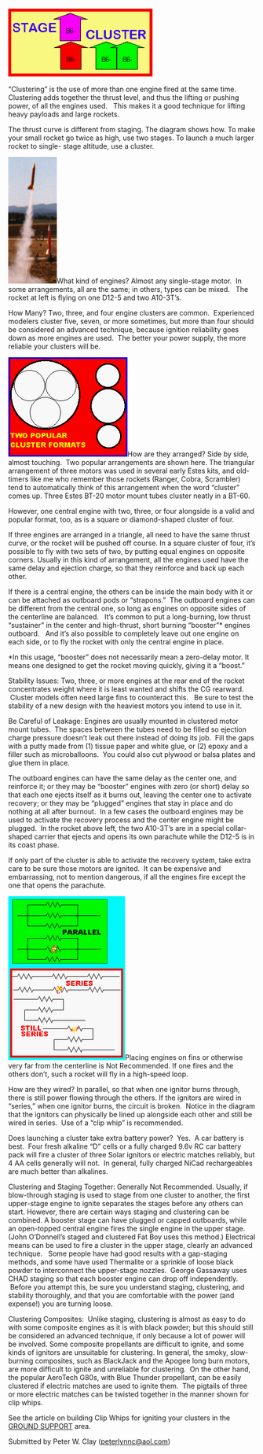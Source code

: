 ![](/images/cluster_st_cl.gif)

“Clustering” is the use of more than one engine fired at the same time. Clustering adds together the thrust level, and thus the lifting or pushing power, of all the engines used. &nbsp; This makes it a good technique for lifting heavy payloads and large rockets.

The thrust curve is different from staging. The diagram shows how. To make your small rocket go twice as high, use two stages. To launch a much larger rocket to single- stage altitude, use a cluster.

![](/images/cluster_bbbvcfly.gif)What kind of engines? Almost any single-stage motor. &nbsp;In some arrangements, all are the same; in others, types can be mixed. &nbsp; The rocket at left is flying on one D12-5 and two A10-3T’s.

How Many? Two, three, and four engine clusters are common. &nbsp;Experienced modelers cluster five, seven, or more sometimes, but more than four should be considered an advanced technique, because ignition reliability goes down as more engines are used. &nbsp;The better your power supply, the more reliable your clusters will be.

![](/images/cluster_clformat.gif)How are they arranged? Side by side, almost touching. &nbsp;Two popular arrangements are shown here. The triangular arrangement of three motors was used in several early Estes kits, and old-timers like me who remember those rockets (Ranger, Cobra, Scrambler) tend to automatically think of this arrangement when the word “cluster” comes up. Three Estes BT-20 motor mount tubes cluster neatly in a BT-60.

However, one central engine with two, three, or four alongside is a valid and popular format, too, as is a square or diamond-shaped cluster of four.

If three engines are arranged in a triangle, all need to have the same thrust curve, or the rocket will be pushed off course. In a square cluster of four, it’s possible to fly with two sets of two, by putting equal engines on opposite corners. Usually in this kind of arrangement, all the engines used have the same delay and ejection charge, so that they reinforce and back up each other.

If there is a central engine, the others can be inside the main body with it or can be attached as outboard pods or “strapons.” &nbsp;The outboard engines can be different from the central one, so long as engines on opposite sides of the centerline are balanced. &nbsp; It’s common to put a long-burning, low thrust “sustainer” in the center and high-thrust, short burning “booster”\* engines outboard. &nbsp;&nbsp;And it’s also possible to completely leave out one engine on each side, or to fly the rocket with only the central engine in place.

\*In this usage, “booster” does not necessarily mean a zero-delay motor. It means one designed to get the rocket moving quickly, giving it a “boost.”

Stability Issues: Two, three, or more engines at the rear end of the rocket concentrates weight where it is least wanted and shifts the CG rearward. &nbsp;Cluster models often need large fins to counteract this. &nbsp; Be sure to test the stability of a new design with the heaviest motors you intend to use in it.

Be Careful of Leakage: Engines are usually mounted in clustered motor mount tubes. &nbsp;The spaces between the tubes need to be filled so ejection charge pressure doesn’t leak out there instead of doing its job. &nbsp;Fill the gaps with a putty made from (1) tissue paper and white glue, or (2) epoxy and a filler such as microballoons. &nbsp;You could also cut plywood or balsa plates and glue them in place.

The outboard engines can have the same delay as the center one, and reinforce it; or they may be “booster” engines with zero (or short) delay so that each one ejects itself as it burns out, leaving the center one to activate recovery; or they may be “plugged” engines that stay in place and do nothing at all after burnout. &nbsp;In a few cases the outboard engines may be used to activate the recovery process and the center engine might be plugged. &nbsp;In the rocket above left, the two A10-3T’s are in a special collar-shaped carrier that ejects and opens its own parachute while the D12-5 is in its coast phase.

If only part of the cluster is able to activate the recovery system, take extra care to be sure those motors are ignited. &nbsp;It can be expensive and embarrassing, not to mention dangerous, if all the engines fire except the one that opens the parachute. &nbsp;

![](/images/cluster_clwiring.gif)Placing engines on fins or otherwise very far from the centerline is Not Recommended. If one fires and the others don’t, such a rocket will fly in a high-speed loop.

How are they wired? In parallel, so that when one ignitor burns through, there is still power flowing through the others. If the ignitors are wired in “series,” when one ignitor burns, the circuit is broken. &nbsp;Notice in the diagram that the ignitors can physically be lined up alongside each other and still be wired in series. &nbsp;Use of a “clip whip” is recommended.

Does launching a cluster take extra&nbsp;battery power? &nbsp;Yes. &nbsp;A car battery is best. &nbsp;Four fresh alkaline “D” cells or a fully charged 9.6v RC car battery pack will fire a cluster of three Solar ignitors or electric matches reliably, but 4 AA cells generally will not. &nbsp;In general, fully charged NiCad rechargeables are much better than alkalines.

Clustering and Staging Together: Generally Not Recommended. Usually, if blow-through staging is used to stage from one cluster to another, the first upper-stage engine to ignite separates the stages before any others can start. However, there are certain ways staging and clustering can be combined. A booster stage can have plugged or capped outboards, while an open-topped central engine fires the single engine in the upper stage. (John O’Donnell’s staged and clustered Fat Boy uses this method.)&nbsp;Electrical means can be used to fire a cluster in the upper stage, clearly an advanced technique. &nbsp;&nbsp;Some people have had good results with a gap-staging methods, and some have used Thermalite or a sprinkle of loose black powder to interconnect the upper-stage nozzles. &nbsp;George Gassaway uses CHAD staging so that each booster engine can drop off independently. &nbsp;Before you attempt this, be sure you understand staging, clustering, and stability thoroughly, and that you are comfortable with the power (and expense!) you are turning loose.

Clustering Composites: &nbsp;Unlike staging, clustering is almost as easy to do with some composite engines as it is with black powder; but this should still be considered an advanced technique, if only because a lot of power will be&nbsp;involved. Some composite propellants are difficult to ignite, and some kinds of ignitors are unsuitable for clustering. In general, the smoky, slow-burning composites, such as BlackJack and the Apogee long burn motors, are more difficult to ignite and unreliable for clustering. &nbsp;On the other hand, the popular AeroTech G80s, with&nbsp;Blue Thunder propellant, can be easily clustered if electric matches are used to ignite them. &nbsp;The pigtails of three or more electric matches can be twisted together in the manner shown for clip whips.

See the article on building Clip Whips for igniting your clusters in the [GROUND SUPPORT](index_support.html) area.

Submitted by Peter W. Clay (peterlynnc@aol.com)

